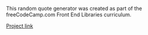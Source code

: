 This random quote generator was created as part of the freeCodeCamp.com Front End Libraries curriculum.

[Project link](https://brock-poesiat.github.io/bootstrap_random_code_generator/)
